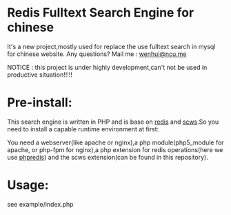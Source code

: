 Redis Fulltext Search Engine for chinese
===========================================

It's a new project,mostly used for replace the use fulltext search in mysql for chinese website.
Any questions? Mail me : wenhui@ncu.me

NOTICE : this project is under highly development,can't not be used in productive situation!!!!!


Pre-install:
==============
  This search engine is written in PHP and is base on [redis](http://redis.io "redis home page")
  and [scws](http://www.ftphp.com/scws/ "a chinese word spliter").So you need to install 
  a capable runtime environment at first:

  You need a webserver(like apache or nginx),a php module(php5_module for apache,
  or php-fpm for nginx),a php extension for redis operations(here we use [phpredis](https://github.com/owlient/phpredis "phpredis on github")) and the scws extension(can be found in this
  repository).

Usage:
===============
  see example/index.php
